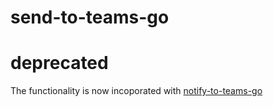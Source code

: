 # send-to-teams-go

# deprecated
The functionality is now incoporated with [notify-to-teams-go](https://github.com/my10c/notify-to-teams-go)

